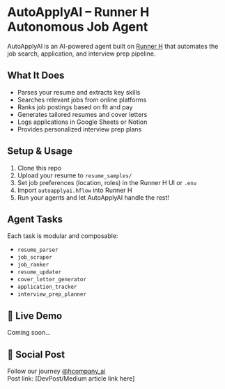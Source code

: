 # AutoApplyAI – Runner H Autonomous Job Agent

AutoApplyAI is an AI-powered agent built on [Runner H](https://runner.hcompany.ai/) that automates the job search, application, and interview prep pipeline.

## What It Does

- Parses your resume and extracts key skills
- Searches relevant jobs from online platforms
- Ranks job postings based on fit and pay
- Generates tailored resumes and cover letters
- Logs applications in Google Sheets or Notion
- Provides personalized interview prep plans

## Setup & Usage

1. Clone this repo  
2. Upload your resume to `resume_samples/`  
3. Set job preferences (location, roles) in the Runner H UI or `.env`  
4. Import `autoapplyai.hflow` into Runner H  
5. Run your agents and let AutoApplyAI handle the rest!

## Agent Tasks
Each task is modular and composable:
- `resume_parser`
- `job_scraper`
- `job_ranker`
- `resume_updater`
- `cover_letter_generator`
- `application_tracker`
- `interview_prep_planner`

## 🔗 Live Demo
Coming soon…

## 📣 Social Post
Follow our journey [@hcompany_ai](https://x.com/hcompany_ai)  
Post link: [DevPost/Medium article link here]
